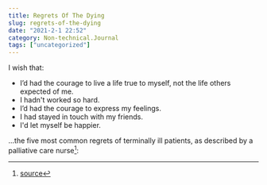 ```yaml
---
title: Regrets Of The Dying
slug: regrets-of-the-dying
date: "2021-2-1 22:52"
category: Non-technical.Journal
tags: ["uncategorized"]
---
```


I wish that:

- I’d had the courage to live a life true to myself, not the life others expected of me.
- I hadn't worked so hard.
- I’d had the courage to express my feelings.
- I had stayed in touch with my friends.
- I'd let myself be happier.

...the five most common regrets of terminally ill patients, as described by a
palliative care nurse[^1]:

[^1]: [source](https://bronnieware.com/blog/regrets-of-the-dying/)
